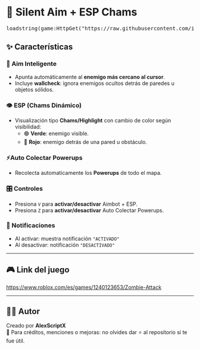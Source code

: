 # 🎯 Silent Aim + ESP Chams

<pre>loadstring(game:HttpGet("https://raw.githubusercontent.com/iAlexMX/Zombie-Attack-Silent-Aim-Chams/refs/heads/main/Zombie%20Attack%20Silent%20Aim%20by%20iAlexMX.lua"))()</pre>

## ✨ Características

### 🔫 Aim Inteligente
- Apunta automáticamente al **enemigo más cercano al cursor**.
- Incluye **wallcheck**: ignora enemigos ocultos detrás de paredes u objetos sólidos.

### 👁️ ESP (Chams Dinámico)
- Visualización tipo **Chams/Highlight** con cambio de color según visibilidad:
  - 🟢 **Verde**: enemigo visible.
  - 🔴 **Rojo**: enemigo detrás de una pared u obstáculo.

### ⚡Auto Colectar Powerups
- Recolecta automaticamente los **Powerups** de todo el mapa.

### 🎛️ Controles
- Presiona `V` para **activar/desactivar** Aimbot + ESP.
- Presiona `Z` para **activar/desactivar** Auto Colectar Powerups.

### 🔔 Notificaciones
- Al activar: muestra notificación `"ACTIVADO"`
- Al desactivar: notificación `"DESACTIVADO"`

---

## 🎮 Link del juego

https://www.roblox.com/es/games/1240123653/Zombie-Attack


---

## 🧑‍💻 Autor

Creado por **AlexScriptX**  
💬 Para créditos, menciones o mejoras: no olvides dar ⭐ al repositorio si te fue útil.

